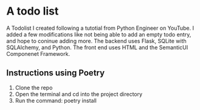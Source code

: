 # A todo list

A Todolist I created following a tutotial from Python Engineer on YouTube.
I added a few modifications like not being able to add an empty todo entry, and hope to coninue adding more.
The backend uses Flask, SQLite with SQLAlchemy, and Python. The front end uses HTML and the SemanticUI Componenet Framework. 

## Instructions using Poetry
1. Clone the repo
2. Open the terminal and cd into the project directory
3. Run the command: poetry install 

